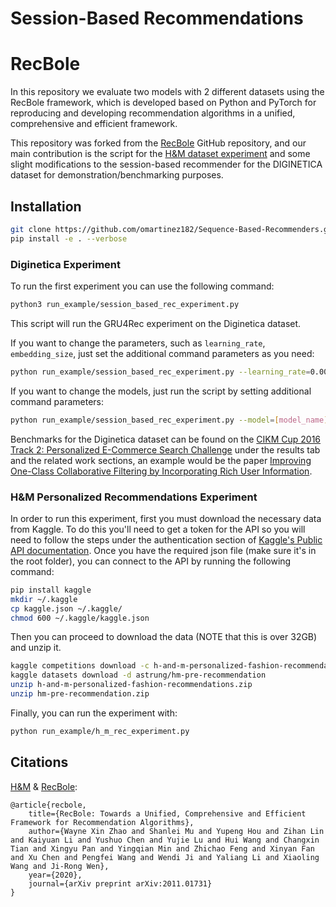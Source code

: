 
# Session-Based Recommendations
# RecBole

[HomePage]: https://recbole.io/

In this repository we evaluate two models with 2 different datasets using the RecBole framework, which is developed based on Python and PyTorch for reproducing and developing recommendation algorithms in a unified, comprehensive and efficient framework.

This repository was forked from the [RecBole](https://github.com/RUCAIBox/RecBole) GitHub repository, and our main contribution is the script for the [H&M dataset experiment](https://github.com/omartinez182/Sequence-Based-Recommenders/blob/main/run_example/h_m_rec_experiment.py) and some slight modifications to the session-based recommender for the DIGINETICA dataset for demonstration/benchmarking purposes.


## Installation

```bash
git clone https://github.com/omartinez182/Sequence-Based-Recommenders.git && cd Sequence-Based-Recommenders
pip install -e . --verbose
```


### Diginetica Experiment
To run the first experiment you can use the following command:

```bash
python3 run_example/session_based_rec_experiment.py
```

This script will run the GRU4Rec experiment on the Diginetica dataset.

If you want to change the parameters, such as ``learning_rate``, ``embedding_size``, just set the additional command
parameters as you need:

```bash
python run_example/session_based_rec_experiment.py --learning_rate=0.0001 --embedding_size=128
```

If you want to change the models, just run the script by setting additional command parameters:

```bash
python run_example/session_based_rec_experiment.py --model=[model_name]
```

Benchmarks for the Diginetica dataset can be found on the [CIKM Cup 2016 Track 2: Personalized E-Commerce Search Challenge](https://competitions.codalab.org/competitions/11161#results) under the results tab and the related work sections, an example would be the paper [Improving One-Class Collaborative Filtering by Incorporating Rich User Information](http://citeseerx.ist.psu.edu/viewdoc/download?doi=10.1.1.228.7135&rep=rep1&type=pdf).


### H&M Personalized Recommendations Experiment

In order to run this experiment, first you must download the necessary data from Kaggle. To do this you'll need to get a token for the API so you will need to follow the steps under the authentication section of [Kaggle's Public API documentation](https://www.kaggle.com/docs/api#getting-started-installation-&-authentication). Once you have the required json file (make sure it's in the root folder), you can connect to the API by running the following command:

```bash
pip install kaggle
mkdir ~/.kaggle
cp kaggle.json ~/.kaggle/
chmod 600 ~/.kaggle/kaggle.json
```
Then you can proceed to download the data (NOTE that this is over 32GB) and unzip it.

```bash
kaggle competitions download -c h-and-m-personalized-fashion-recommendations
kaggle datasets download -d astrung/hm-pre-recommendation
unzip h-and-m-personalized-fashion-recommendations.zip
unzip hm-pre-recommendation.zip
```
Finally, you can run the experiment with:

```bash
python run_example/h_m_rec_experiment.py
```


## Citations
[H&M](https://www.kaggle.com/code/astrung/lstm-model-with-item-infor-fix-missing-last-item/notebook) & 
[RecBole](https://arxiv.org/abs/2011.01731):
```
@article{recbole,
    title={RecBole: Towards a Unified, Comprehensive and Efficient Framework for Recommendation Algorithms},
    author={Wayne Xin Zhao and Shanlei Mu and Yupeng Hou and Zihan Lin and Kaiyuan Li and Yushuo Chen and Yujie Lu and Hui Wang and Changxin Tian and Xingyu Pan and Yingqian Min and Zhichao Feng and Xinyan Fan and Xu Chen and Pengfei Wang and Wendi Ji and Yaliang Li and Xiaoling Wang and Ji-Rong Wen},
    year={2020},
    journal={arXiv preprint arXiv:2011.01731}
}
```
